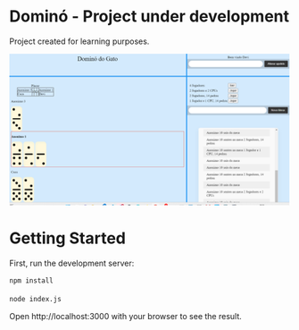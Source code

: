 # Dominó - Project under development
Project created for learning purposes.

![alt text](https://github.com/carlosac/domino/blob/master/public/ProjectDominoes.png?raw=true)

# Getting Started
First, run the development server:

```bash
npm install

node index.js
```

Open http://localhost:3000 with your browser to see the result.
